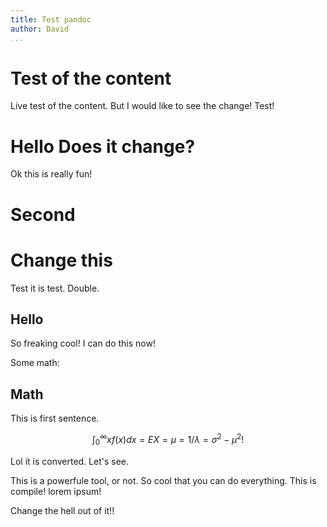 ```yaml
---
title: Test pandoc
author: David
...
```


# Test of the content

Live test of the content. But I would like to see the change! Test!

# Hello Does it change?

Ok this is really fun!

# Second

# Change this

Test it is test. Double.

## Hello

So freaking cool! I can do this now!

Some math:

## Math

This is first sentence.

$$ \int_0^\infty x f(x) dx = EX = \mu = 1/\lambda
    = \sigma^2 - \mu^2!
$$

Lol it is converted. Let's see.

This is a powerfule tool, or not. So cool that you can do everything.
This is compile! lorem ipsum!

Change the hell out of it!!
